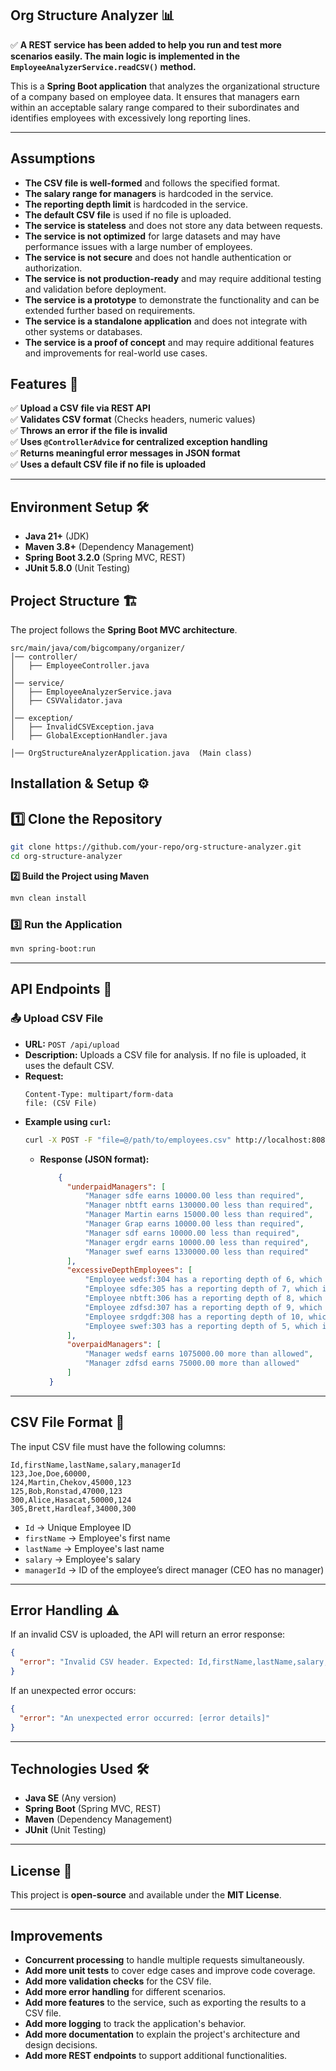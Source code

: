 
## **Org Structure Analyzer** 📊

✅ **A REST service has been added to help you run and test more scenarios easily. The main logic is implemented in the `EmployeeAnalyzerService.readCSV()` method.**

This is a **Spring Boot application** that analyzes the organizational structure of a company based on employee data. It ensures that managers earn within an acceptable salary range compared to their subordinates and identifies employees with excessively long reporting lines.

---
## **Assumptions**

- **The CSV file is well-formed** and follows the specified format.
- **The salary range for managers** is hardcoded in the service.
- **The reporting depth limit** is hardcoded in the service.
- **The default CSV file** is used if no file is uploaded.
- **The service is stateless** and does not store any data between requests.
- **The service is not optimized** for large datasets and may have performance issues with a large number of employees.
- **The service is not secure** and does not handle authentication or authorization.
- **The service is not production-ready** and may require additional testing and validation before deployment.
- **The service is a prototype** to demonstrate the functionality and can be extended further based on requirements.
- **The service is a standalone application** and does not integrate with other systems or databases.
- **The service is a proof of concept** and may require additional features and improvements for real-world use cases.

## **Features** 🚀

✅ **Upload a CSV file via REST API**  
✅ **Validates CSV format** (Checks headers, numeric values)  
✅ **Throws an error if the file is invalid**  
✅ **Uses `@ControllerAdvice` for centralized exception handling**  
✅ **Returns meaningful error messages in JSON format**  
✅ **Uses a default CSV file if no file is uploaded**  

---
## **Environment Setup** 🛠️

- **Java 21+** (JDK)
- **Maven 3.8+** (Dependency Management)
- **Spring Boot 3.2.0** (Spring MVC, REST)
- **JUnit 5.8.0** (Unit Testing)

## **Project Structure** 🏗️

The project follows the **Spring Boot MVC architecture**.

```
src/main/java/com/bigcompany/organizer/
│── controller/
│   ├── EmployeeController.java
│
│── service/
│   ├── EmployeeAnalyzerService.java
│   ├── CSVValidator.java
│
│── exception/
│   ├── InvalidCSVException.java
│   ├── GlobalExceptionHandler.java

│── OrgStructureAnalyzerApplication.java  (Main class)
```
## **Installation & Setup** ⚙️

## **1️⃣ Clone the Repository**
```sh
git clone https://github.com/your-repo/org-structure-analyzer.git
cd org-structure-analyzer
```

**2️⃣ Build the Project using Maven**
```sh
mvn clean install
```

### **3️⃣ Run the Application**
```sh
mvn spring-boot:run
```

---

## **API Endpoints** 🔗

### **📤 Upload CSV File**
- **URL:** `POST /api/upload`
- **Description:** Uploads a CSV file for analysis. If no file is uploaded, it uses the default CSV.
- **Request:**
  ```
  Content-Type: multipart/form-data
  file: (CSV File)
  ```
- **Example using `curl`:**
  ```sh
  curl -X POST -F "file=@/path/to/employees.csv" http://localhost:8080/api/upload
  ```
  - **Response (JSON format):**
    ```json
        {
          "underpaidManagers": [
              "Manager sdfe earns 10000.00 less than required",
              "Manager nbtft earns 130000.00 less than required",
              "Manager Martin earns 15000.00 less than required",
              "Manager Grap earns 10000.00 less than required",
              "Manager sdf earns 10000.00 less than required",
              "Manager ergdr earns 10000.00 less than required",
              "Manager swef earns 1330000.00 less than required"
          ],
          "excessiveDepthEmployees": [
              "Employee wedsf:304 has a reporting depth of 6, which is 2 too many",
              "Employee sdfe:305 has a reporting depth of 7, which is 3 too many",
              "Employee nbtft:306 has a reporting depth of 8, which is 4 too many",
              "Employee zdfsd:307 has a reporting depth of 9, which is 5 too many",
              "Employee srdgdf:308 has a reporting depth of 10, which is 6 too many",
              "Employee swef:303 has a reporting depth of 5, which is 1 too many"
          ],
          "overpaidManagers": [
              "Manager wedsf earns 1075000.00 more than allowed",
              "Manager zdfsd earns 75000.00 more than allowed"
          ]
      }
    ```

---

## **CSV File Format** 📄

The input CSV file must have the following columns:

```
Id,firstName,lastName,salary,managerId
123,Joe,Doe,60000,
124,Martin,Chekov,45000,123
125,Bob,Ronstad,47000,123
300,Alice,Hasacat,50000,124
305,Brett,Hardleaf,34000,300
```

- `Id` → Unique Employee ID
- `firstName` → Employee's first name
- `lastName` → Employee's last name
- `salary` → Employee's salary
- `managerId` → ID of the employee’s direct manager (CEO has no manager)

---

## **Error Handling** ⚠️

If an invalid CSV is uploaded, the API will return an error response:

```json
{
  "error": "Invalid CSV header. Expected: Id,firstName,lastName,salary,managerId"
}
```

If an unexpected error occurs:

```json
{
  "error": "An unexpected error occurred: [error details]"
}
```

---

## **Technologies Used** 🛠️

- **Java SE** (Any version)
- **Spring Boot** (Spring MVC, REST)
- **Maven** (Dependency Management)
- **JUnit** (Unit Testing)

---

## **License** 📜

This project is **open-source** and available under the **MIT License**.

---
## **Improvements**

- **Concurrent processing** to handle multiple requests simultaneously.
- **Add more unit tests** to cover edge cases and improve code coverage.
- **Add more validation checks** for the CSV file.
- **Add more error handling** for different scenarios.
- **Add more features** to the service, such as exporting the results to a CSV file.
- **Add more logging** to track the application's behavior.
- **Add more documentation** to explain the project's architecture and design decisions.
- **Add more REST endpoints** to support additional functionalities.

